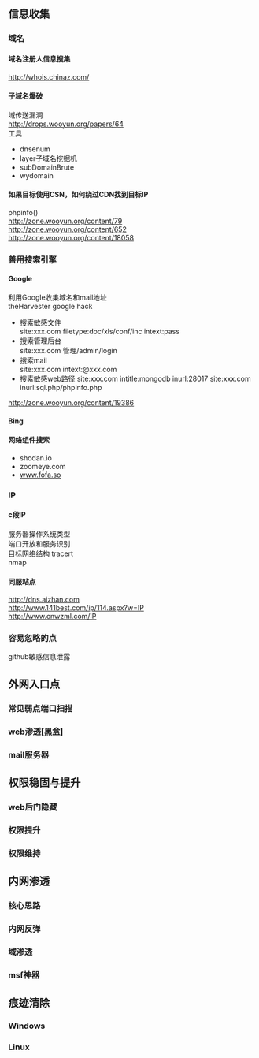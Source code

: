 ## 信息收集
### 域名
#### 域名注册人信息搜集
http://whois.chinaz.com/
#### 子域名爆破
域传送漏洞  
http://drops.wooyun.org/papers/64  
工具  
- dnsenum
- layer子域名挖掘机
- subDomainBrute
- wydomain
#### 如果目标使用CSN，如何绕过CDN找到目标IP
phpinfo()  
http://zone.wooyun.org/content/79  
http://zone.wooyun.org/content/652  
http://zone.wooyun.org/content/18058  
### 善用搜索引擎
#### Google
利用Google收集域名和mail地址  
theHarvester 
google hack
- 搜索敏感文件  
site:xxx.com filetype:doc/xls/conf/inc intext:pass
- 搜索管理后台  
site:xxx.com 管理/admin/login
- 搜索mail  
site:xxx.com intext:@xxx.com  
- 搜索敏感web路径
site:xxx.com intitle:mongodb inurl:28017
site:xxx.com inurl:sql.php/phpinfo.php  

http://zone.wooyun.org/content/19386
#### Bing
#### 网络组件搜索
- shodan.io
- zoomeye.com
- www.fofa.so
### IP
#### c段IP
服务器操作系统类型  
端口开放和服务识别  
目标网络结构  tracert  
nmap 
#### 同服站点
http://dns.aizhan.com  
http://www.141best.com/ip/114.aspx?w=IP  
http://www.cnwzml.com/IP  
### 容易忽略的点
github敏感信息泄露

## 外网入口点
### 常见弱点端口扫描
### web渗透[黑盒]
### mail服务器

## 权限稳固与提升
### web后门隐藏
### 权限提升
### 权限维持

## 内网渗透
### 核心思路
### 内网反弹
### 域渗透
### msf神器

## 痕迹清除
### Windows
### Linux

